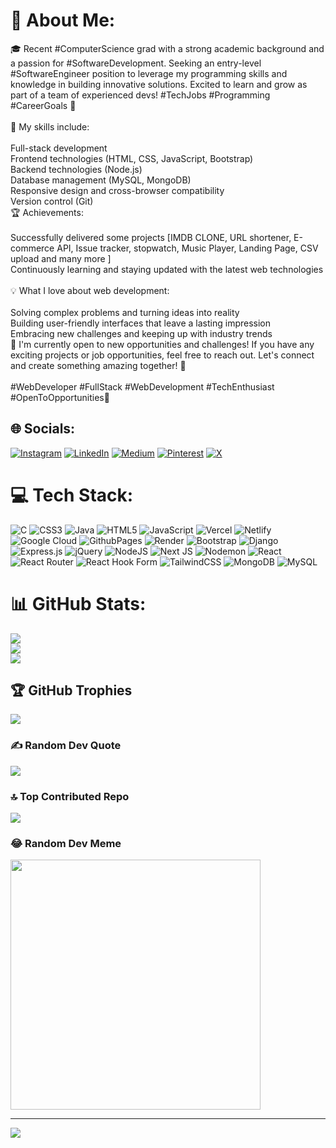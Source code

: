 # 💫 About Me:
🎓 Recent #ComputerScience grad with a strong academic background and a passion for #SoftwareDevelopment. Seeking an entry-level #SoftwareEngineer position to leverage my programming skills and knowledge in building innovative solutions. Excited to learn and grow as part of a team of experienced devs! #TechJobs #Programming #CareerGoals 🚀<br><br>🔧 My skills include:<br><br>Full-stack development<br>Frontend technologies (HTML, CSS, JavaScript, Bootstrap)<br>Backend technologies (Node.js)<br>Database management (MySQL, MongoDB)<br>Responsive design and cross-browser compatibility<br>Version control (Git)<br>🏆 Achievements:<br><br>Successfully delivered some projects [IMDB CLONE, URL shortener, E-commerce API, Issue tracker, stopwatch, Music Player, Landing Page, CSV upload and many more ]<br>Continuously learning and staying updated with the latest web technologies<br><br>💡 What I love about web development:<br><br>Solving complex problems and turning ideas into reality<br>Building user-friendly interfaces that leave a lasting impression<br>Embracing new challenges and keeping up with industry trends<br>🌟 I'm currently open to new opportunities and challenges! If you have any exciting projects or job opportunities, feel free to reach out. Let's connect and create something amazing together! 🚀<br><br>#WebDeveloper #FullStack #WebDevelopment #TechEnthusiast #OpenToOpportunities🔭


## 🌐 Socials:
[![Instagram](https://img.shields.io/badge/Instagram-%23E4405F.svg?logo=Instagram&logoColor=white)](https://instagram.com/https://www.instagram.com/dharaa_20_/) [![LinkedIn](https://img.shields.io/badge/LinkedIn-%230077B5.svg?logo=linkedin&logoColor=white)](https://linkedin.com/in/https://www.linkedin.com/in/deviyakaithwas99/) [![Medium](https://img.shields.io/badge/Medium-12100E?logo=medium&logoColor=white)](https://medium.com/@https://medium.com/@kaithwasdeviya) [![Pinterest](https://img.shields.io/badge/Pinterest-%23E60023.svg?logo=Pinterest&logoColor=white)](https://pinterest.com/https://in.pinterest.com/deviyakaithwas/) [![X](https://img.shields.io/badge/X-black.svg?logo=X&logoColor=white)](https://x.com/https://twitter.com/DeviyaKaithwas) 

# 💻 Tech Stack:
![C](https://img.shields.io/badge/c-%2300599C.svg?style=for-the-badge&logo=c&logoColor=white) ![CSS3](https://img.shields.io/badge/css3-%231572B6.svg?style=for-the-badge&logo=css3&logoColor=white) ![Java](https://img.shields.io/badge/java-%23ED8B00.svg?style=for-the-badge&logo=openjdk&logoColor=white) ![HTML5](https://img.shields.io/badge/html5-%23E34F26.svg?style=for-the-badge&logo=html5&logoColor=white) ![JavaScript](https://img.shields.io/badge/javascript-%23323330.svg?style=for-the-badge&logo=javascript&logoColor=%23F7DF1E) ![Vercel](https://img.shields.io/badge/vercel-%23000000.svg?style=for-the-badge&logo=vercel&logoColor=white) ![Netlify](https://img.shields.io/badge/netlify-%23000000.svg?style=for-the-badge&logo=netlify&logoColor=#00C7B7) ![Google Cloud](https://img.shields.io/badge/GoogleCloud-%234285F4.svg?style=for-the-badge&logo=google-cloud&logoColor=white) ![GithubPages](https://img.shields.io/badge/github%20pages-121013?style=for-the-badge&logo=github&logoColor=white) ![Render](https://img.shields.io/badge/Render-%46E3B7.svg?style=for-the-badge&logo=render&logoColor=white) ![Bootstrap](https://img.shields.io/badge/bootstrap-%238511FA.svg?style=for-the-badge&logo=bootstrap&logoColor=white) ![Django](https://img.shields.io/badge/django-%23092E20.svg?style=for-the-badge&logo=django&logoColor=white) ![Express.js](https://img.shields.io/badge/express.js-%23404d59.svg?style=for-the-badge&logo=express&logoColor=%2361DAFB) ![jQuery](https://img.shields.io/badge/jquery-%230769AD.svg?style=for-the-badge&logo=jquery&logoColor=white) ![NodeJS](https://img.shields.io/badge/node.js-6DA55F?style=for-the-badge&logo=node.js&logoColor=white) ![Next JS](https://img.shields.io/badge/Next-black?style=for-the-badge&logo=next.js&logoColor=white) ![Nodemon](https://img.shields.io/badge/NODEMON-%23323330.svg?style=for-the-badge&logo=nodemon&logoColor=%BBDEAD) ![React](https://img.shields.io/badge/react-%2320232a.svg?style=for-the-badge&logo=react&logoColor=%2361DAFB) ![React Router](https://img.shields.io/badge/React_Router-CA4245?style=for-the-badge&logo=react-router&logoColor=white) ![React Hook Form](https://img.shields.io/badge/React%20Hook%20Form-%23EC5990.svg?style=for-the-badge&logo=reacthookform&logoColor=white) ![TailwindCSS](https://img.shields.io/badge/tailwindcss-%2338B2AC.svg?style=for-the-badge&logo=tailwind-css&logoColor=white) ![MongoDB](https://img.shields.io/badge/MongoDB-%234ea94b.svg?style=for-the-badge&logo=mongodb&logoColor=white) ![MySQL](https://img.shields.io/badge/mysql-%2300000f.svg?style=for-the-badge&logo=mysql&logoColor=white)
# 📊 GitHub Stats:
![](https://github-readme-stats.vercel.app/api?username=Deviyakaithwas&theme=dark&hide_border=false&include_all_commits=true&count_private=true)<br/>
![](https://github-readme-streak-stats.herokuapp.com/?user=Deviyakaithwas&theme=dark&hide_border=false)<br/>
![](https://github-readme-stats.vercel.app/api/top-langs/?username=Deviyakaithwas&theme=dark&hide_border=false&include_all_commits=true&count_private=true&layout=compact)

## 🏆 GitHub Trophies
![](https://github-profile-trophy.vercel.app/?username=Deviyakaithwas&theme=radical&no-frame=false&no-bg=false&margin-w=4)

### ✍️ Random Dev Quote
![](https://quotes-github-readme.vercel.app/api?type=horizontal&theme=radical)

### 🔝 Top Contributed Repo
![](https://github-contributor-stats.vercel.app/api?username=Deviyakaithwas&limit=5&theme=dark&combine_all_yearly_contributions=true)

### 😂 Random Dev Meme
<img src='https://randommeme-five.vercel.app/' style="height: 400px;"/>

---
[![](https://visitcount.itsvg.in/api?id=Deviyakaithwas&icon=0&color=0)](https://visitcount.itsvg.in)

<!-- Proudly created with GPRM ( https://gprm.itsvg.in ) -->
